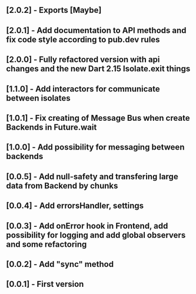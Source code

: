 ## [2.0.2] - Exports [Maybe<T>]
## [2.0.1] - Add documentation to API methods and fix code style according to pub.dev rules
## [2.0.0] - Fully refactored version with api changes and the new Dart 2.15 Isolate.exit things
## [1.1.0] - Add interactors for communicate between isolates
## [1.0.1] - Fix creating of Message Bus when create Backends in Future.wait
## [1.0.0] - Add possibility for messaging between backends
## [0.0.5] - Add null-safety and transfering large data from Backend by chunks
## [0.0.4] - Add errorsHandler, settings
## [0.0.3] - Add onError hook in Frontend, add possibility for logging and add global observers and some refactoring
## [0.0.2] - Add "sync" method
## [0.0.1] - First version
